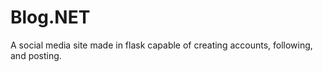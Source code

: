 # Blog.NET
A social media site made in flask capable of creating accounts, following, and posting. 
